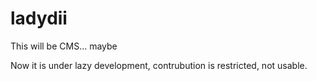 # ladydii
This will be CMS... maybe

Now it is under lazy development, contrubution is restricted, not usable.
